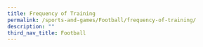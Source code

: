 ```yaml
---
title: Frequency of Training
permalink: /sports-and-games/Football/frequency-of-training/
description: ""
third_nav_title: Football
---
```


